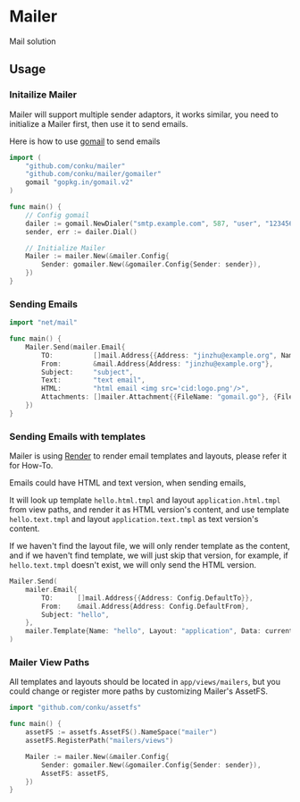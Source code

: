 # Mailer

Mail solution

## Usage

### Initailize Mailer

Mailer will support multiple sender adaptors, it works similar, you need to initialize a Mailer first, then use it to send emails.

Here is how to use [gomail](https://github.com/go-gomail/gomail) to send emails

```go
import (
	"github.com/conku/mailer"
	"github.com/conku/mailer/gomailer"
	gomail "gopkg.in/gomail.v2"
)

func main() {
	// Config gomail
	dailer := gomail.NewDialer("smtp.example.com", 587, "user", "123456")
	sender, err := dailer.Dial()

	// Initialize Mailer
	Mailer := mailer.New(&mailer.Config{
		Sender: gomailer.New(&gomailer.Config{Sender: sender}),
	})
}
```

### Sending Emails

```go
import "net/mail"

func main() {
	Mailer.Send(mailer.Email{
		TO:          []mail.Address{{Address: "jinzhu@example.org", Name: "jinzhu"}},
		From:        &mail.Address{Address: "jinzhu@example.org"},
		Subject:     "subject",
		Text:        "text email",
		HTML:        "html email <img src='cid:logo.png'/>",
		Attachments: []mailer.Attachment{{FileName: "gomail.go"}, {FileName: "../test/logo.png", Inline: true}},
	})
}
```

### Sending Emails with templates

Mailer is using [Render](github.com/conku/render) to render email templates and layouts, please refer it for How-To.

Emails could have HTML and text version, when sending emails,

It will look up template `hello.html.tmpl` and layout `application.html.tmpl` from view paths, and render it as HTML version's content, and use template `hello.text.tmpl` and layout `application.text.tmpl` as text version's content.

If we haven't find the layout file, we will only render template as the content, and if we haven't find template, we will just skip that version, for example, if `hello.text.tmpl` doesn't exist, we will only send the HTML version.

```go
Mailer.Send(
	mailer.Email{
		TO:      []mail.Address{{Address: Config.DefaultTo}},
		From:    &mail.Address{Address: Config.DefaultFrom},
		Subject: "hello",
	},
	mailer.Template{Name: "hello", Layout: "application", Data: currentUser},
)
```

### Mailer View Paths

All templates and layouts should be located in `app/views/mailers`, but you could change or register more paths by customizing Mailer's AssetFS.

```go
import "github.com/conku/assetfs"

func main() {
	assetFS := assetfs.AssetFS().NameSpace("mailer")
	assetFS.RegisterPath("mailers/views")

	Mailer := mailer.New(&mailer.Config{
		Sender: gomailer.New(&gomailer.Config{Sender: sender}),
		AssetFS: assetFS,
	})
}
```
